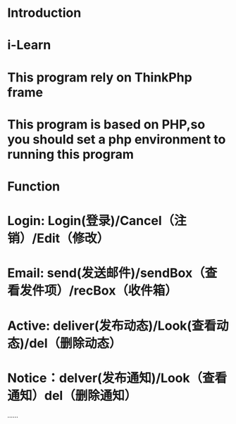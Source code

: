# Introduction
# i-Learn
# This program rely on ThinkPhp frame
# This  program is based on PHP,so you should set a php environment to running this program

# Function
# Login: Login(登录)/Cancel（注销）/Edit（修改）
# Email: send(发送邮件)/sendBox（查看发件项）/recBox（收件箱）
# Active: deliver(发布动态)/Look(查看动态)/del（删除动态）
# Notice：delver(发布通知)/Look（查看通知）del（删除通知）
......

